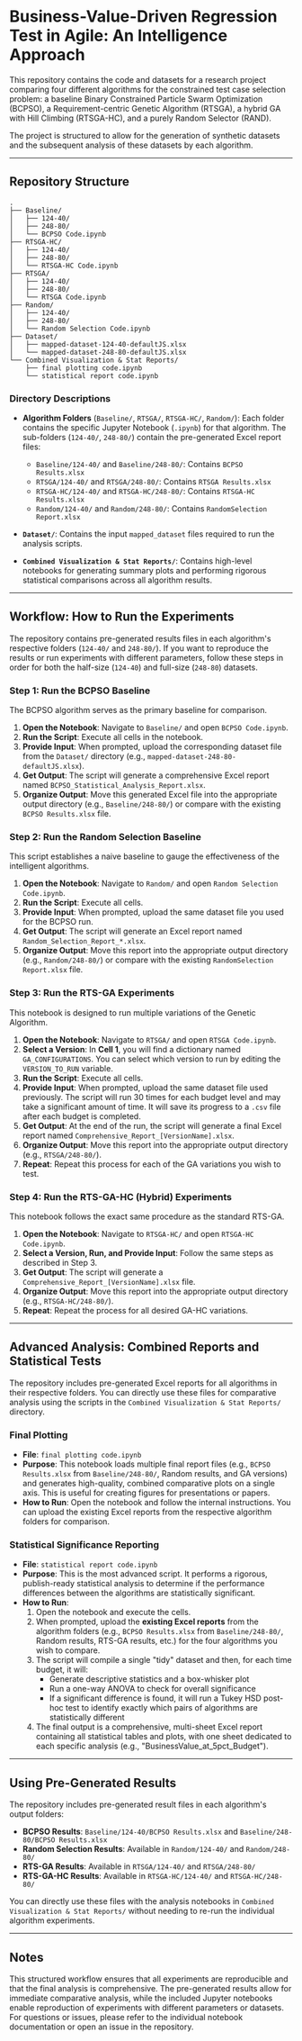 # Business-Value-Driven Regression Test in Agile: An Intelligence Approach

This repository contains the code and datasets for a research project comparing four different algorithms for the constrained test case selection problem: a baseline Binary Constrained Particle Swarm Optimization (BCPSO), a Requirement-centric Genetic Algorithm (RTSGA), a hybrid GA with Hill Climbing (RTSGA-HC), and a purely Random Selector (RAND).

The project is structured to allow for the generation of synthetic datasets and the subsequent analysis of these datasets by each algorithm.

---

## Repository Structure

```
.
├── Baseline/
│   ├── 124-40/
│   ├── 248-80/
│   └── BCPSO Code.ipynb
├── RTSGA-HC/
│   ├── 124-40/
│   ├── 248-80/
│   └── RTSGA-HC Code.ipynb
├── RTSGA/
│   ├── 124-40/
│   ├── 248-80/
│   └── RTSGA Code.ipynb
├── Random/
│   ├── 124-40/
│   ├── 248-80/
│   └── Random Selection Code.ipynb
├── Dataset/
│   ├── mapped-dataset-124-40-defaultJS.xlsx
│   └── mapped-dataset-248-80-defaultJS.xlsx
└── Combined Visualization & Stat Reports/
    ├── final plotting code.ipynb
    └── statistical report code.ipynb
```

### Directory Descriptions

- **Algorithm Folders** (`Baseline/`, `RTSGA/`, `RTSGA-HC/`, `Random/`): Each folder contains the specific Jupyter Notebook (`.ipynb`) for that algorithm. The sub-folders (`124-40/`, `248-80/`) contain the pre-generated Excel report files:
  - `Baseline/124-40/` and `Baseline/248-80/`: Contains `BCPSO Results.xlsx`
  - `RTSGA/124-40/` and `RTSGA/248-80/`: Contains `RTSGA Results.xlsx`
  - `RTSGA-HC/124-40/` and `RTSGA-HC/248-80/`: Contains `RTSGA-HC Results.xlsx`
  - `Random/124-40/` and `Random/248-80/`: Contains `RandomSelection Report.xlsx`

- **`Dataset/`**: Contains the input `mapped_dataset` files required to run the analysis scripts.

- **`Combined Visualization & Stat Reports/`**: Contains high-level notebooks for generating summary plots and performing rigorous statistical comparisons across all algorithm results.

---

## Workflow: How to Run the Experiments

The repository contains pre-generated results files in each algorithm's respective folders (`124-40/` and `248-80/`). If you want to reproduce the results or run experiments with different parameters, follow these steps in order for both the half-size (`124-40`) and full-size (`248-80`) datasets.

### Step 1: Run the BCPSO Baseline

The BCPSO algorithm serves as the primary baseline for comparison.

1. **Open the Notebook**: Navigate to `Baseline/` and open `BCPSO Code.ipynb`.
2. **Run the Script**: Execute all cells in the notebook.
3. **Provide Input**: When prompted, upload the corresponding dataset file from the `Dataset/` directory (e.g., `mapped-dataset-248-80-defaultJS.xlsx`).
4. **Get Output**: The script will generate a comprehensive Excel report named `BCPSO_Statistical_Analysis_Report.xlsx`.
5. **Organize Output**: Move this generated Excel file into the appropriate output directory (e.g., `Baseline/248-80/`) or compare with the existing `BCPSO Results.xlsx` file.

### Step 2: Run the Random Selection Baseline

This script establishes a naive baseline to gauge the effectiveness of the intelligent algorithms.

1. **Open the Notebook**: Navigate to `Random/` and open `Random Selection Code.ipynb`.
2. **Run the Script**: Execute all cells.
3. **Provide Input**: When prompted, upload the same dataset file you used for the BCPSO run.
4. **Get Output**: The script will generate an Excel report named `Random_Selection_Report_*.xlsx`.
5. **Organize Output**: Move this report into the appropriate output directory (e.g., `Random/248-80/`) or compare with the existing `RandomSelection Report.xlsx` file.


### Step 3: Run the RTS-GA Experiments

This notebook is designed to run multiple variations of the Genetic Algorithm.

1. **Open the Notebook**: Navigate to `RTSGA/` and open `RTSGA Code.ipynb`.
2. **Select a Version**: In **Cell 1**, you will find a dictionary named `GA_CONFIGURATIONS`. You can select which version to run by editing the `VERSION_TO_RUN` variable.
3. **Run the Script**: Execute all cells.
4. **Provide Input**: When prompted, upload the same dataset file used previously. The script will run 30 times for each budget level and may take a significant amount of time. It will save its progress to a `.csv` file after each budget is completed.
5. **Get Output**: At the end of the run, the script will generate a final Excel report named `Comprehensive_Report_[VersionName].xlsx`.
6. **Organize Output**: Move this report into the appropriate output directory (e.g., `RTSGA/248-80/`).
7. **Repeat**: Repeat this process for each of the GA variations you wish to test.

### Step 4: Run the RTS-GA-HC (Hybrid) Experiments

This notebook follows the exact same procedure as the standard RTS-GA.

1. **Open the Notebook**: Navigate to `RTSGA-HC/` and open `RTSGA-HC Code.ipynb`.
2. **Select a Version, Run, and Provide Input**: Follow the same steps as described in Step 3.
3. **Get Output**: The script will generate a `Comprehensive_Report_[VersionName].xlsx` file.
4. **Organize Output**: Move this report into the appropriate output directory (e.g., `RTSGA-HC/248-80/`).
5. **Repeat**: Repeat the process for all desired GA-HC variations.

---

## Advanced Analysis: Combined Reports and Statistical Tests

The repository includes pre-generated Excel reports for all algorithms in their respective folders. You can directly use these files for comparative analysis using the scripts in the `Combined Visualization & Stat Reports/` directory.

### Final Plotting

- **File**: `final plotting code.ipynb`
- **Purpose**: This notebook loads multiple final report files (e.g., `BCPSO Results.xlsx` from `Baseline/248-80/`, Random results, and GA versions) and generates high-quality, combined comparative plots on a single axis. This is useful for creating figures for presentations or papers.
- **How to Run**: Open the notebook and follow the internal instructions. You can upload the existing Excel reports from the respective algorithm folders for comparison.

### Statistical Significance Reporting

- **File**: `statistical report code.ipynb`
- **Purpose**: This is the most advanced script. It performs a rigorous, publish-ready statistical analysis to determine if the performance differences between the algorithms are statistically significant.
- **How to Run**:
  1. Open the notebook and execute the cells.
  2. When prompted, upload the **existing Excel reports** from the algorithm folders (e.g., `BCPSO Results.xlsx` from `Baseline/248-80/`, Random results, RTS-GA results, etc.) for the four algorithms you wish to compare.
  3. The script will compile a single "tidy" dataset and then, for each time budget, it will:
     - Generate descriptive statistics and a box-whisker plot
     - Run a one-way ANOVA to check for overall significance
     - If a significant difference is found, it will run a Tukey HSD post-hoc test to identify exactly which pairs of algorithms are statistically different
  4. The final output is a comprehensive, multi-sheet Excel report containing all statistical tables and plots, with one sheet dedicated to each specific analysis (e.g., "BusinessValue_at_5pct_Budget").

---

## Using Pre-Generated Results

The repository includes pre-generated result files in each algorithm's output folders:

- **BCPSO Results**: `Baseline/124-40/BCPSO Results.xlsx` and `Baseline/248-80/BCPSO Results.xlsx`
- **Random Selection Results**: Available in `Random/124-40/` and `Random/248-80/`
- **RTS-GA Results**: Available in `RTSGA/124-40/` and `RTSGA/248-80/`
- **RTS-GA-HC Results**: Available in `RTSGA-HC/124-40/` and `RTSGA-HC/248-80/`

You can directly use these files with the analysis notebooks in `Combined Visualization & Stat Reports/` without needing to re-run the individual algorithm experiments.

---

## Notes

This structured workflow ensures that all experiments are reproducible and that the final analysis is comprehensive. The pre-generated results allow for immediate comparative analysis, while the included Jupyter notebooks enable reproduction of experiments with different parameters or datasets. For questions or issues, please refer to the individual notebook documentation or open an issue in the repository.
